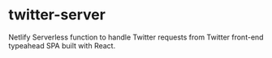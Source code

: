 # twitter-server

Netlify Serverless function to handle Twitter requests from Twitter front-end typeahead SPA built with React.
